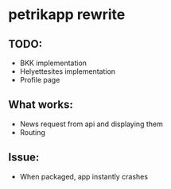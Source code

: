 # petrikapp rewrite
## TODO:
- BKK implementation
- Helyettesites implementation
- Profile page
## What works:
- News request from api and displaying them
- Routing
## Issue:
- When packaged, app instantly crashes
